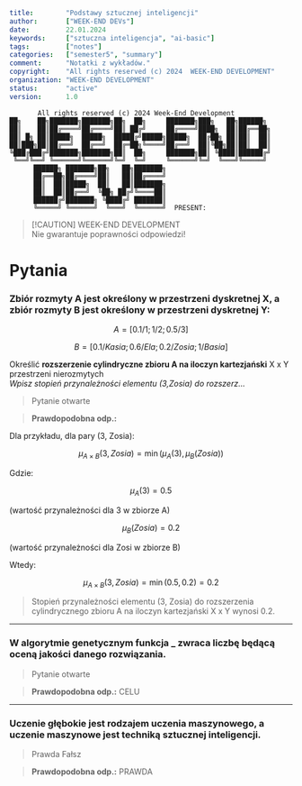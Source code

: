 ```yaml
title:        "Podstawy sztucznej inteligencji"
author:       ["WEEK-END DEVs"]
date:         22.01.2024
keywords:     ["sztuczna inteligencja", "ai-basic"]
tags:         ["notes"]
categories:   ["semester5", "summary"]
comment:      "Notatki z wykładów."
copyright:    "All rights reserved (c) 2024  WEEK-END DEVELOPMENT"
organization: "WEEK-END DEVELOPMENT"
status:       "active"
version:      1.0
```
```
       All rights reserved (c) 2024 Week-End Development
██╗    ██╗███████╗███████╗██╗  ██╗     ███████╗███╗   ██╗██████╗
██║    ██║██╔════╝██╔════╝██║ ██╔╝     ██╔════╝████╗  ██║██╔══██╗
██║ █╗ ██║█████╗  █████╗  █████╔╝█████╗█████╗  ██╔██╗ ██║██║  ██║
██║███╗██║██╔══╝  ██╔══╝  ██╔═██╗╚════╝██╔══╝  ██║╚██╗██║██║  ██║
╚███╔███╔╝███████╗███████╗██║  ██╗     ███████╗██║ ╚████║██████╔╝
 ╚══╝╚══╝ ╚══════╝╚══════╝╚═╝  ╚═╝     ╚══════╝╚═╝  ╚═══╝╚═════╝
      ██████╗ ███████╗██╗   ██╗███████╗
      ██╔══██╗██╔════╝██║   ██║██╔════╝
      ██║  ██║█████╗  ██║   ██║███████╗
      ██║  ██║██╔══╝  ╚██╗ ██╔╝╚════██║
      ██████╔╝███████╗ ╚████╔╝ ███████║
      ╚═════╝ ╚══════╝  ╚═══╝  ╚══════╝  PRESENT:
```

> [!CAUTION] WEEK-END DEVELOPMENT <br> Nie gwarantuje poprawności odpowiedzi!

# Pytania

### Zbiór rozmyty A jest określony w przestrzeni dyskretnej X, a zbiór rozmyty B jest określony w przestrzeni dyskretnej Y:

$$ A = [0.1/1; 1/2; 0.5/3] $$

$$ B = [0.1/Kasia; 0.6/Ela; 0.2/Zosia; 1/Basia] $$

Określić **rozszerzenie cylindryczne zbioru A na iloczyn kartezjański** X x Y przestrzeni nierozmytych \
*Wpisz stopień przynależności elementu (3,Zosia) do rozszerz...*

> Pytanie otwarte


> **Prawdopodobna odp.:**

Dla przykładu, dla pary (3, Zosia):

$$ \mu_{A \times B}(3, Zosia) = \min(\mu_A(3), \mu_B(Zosia)) $$

Gdzie:

$$ \mu_{A}(3) = 0.5 $$

(wartość przynależności dla 3 w zbiorze A)

$$ \mu_{B}(Zosia) = 0.2  $$

(wartość przynależności dla Zosi w zbiorze B)

Wtedy:

$$ \mu_{A \times B}(3, Zosia) = \min(0.5, 0.2) = 0.2 $$


> Stopień przynależności elementu (3, Zosia) do rozszerzenia cylindrycznego zbioru A na iloczyn kartezjański X x Y wynosi 0.2.


---
### W algorytmie genetycznym funkcja _ zwraca liczbę będącą oceną jakości danego rozwiązania.

> Pytanie otwarte

> **Prawdopodobna odp.:** CELU

---
### Uczenie głębokie jest rodzajem uczenia maszynowego, a uczenie maszynowe jest techniką sztucznej inteligencji.

> Prawda
> Fałsz

> **Prawdopodobna odp.:** PRAWDA